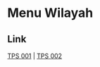 # Menu Wilayah

## Link

[TPS 001](https://github.com/gigit-pemilu/pemilu-2024-71-sulawesi-utara/tree/main/pilpres/hitung-suara/sub/71-sulawesi-utara/sub/09-kep-siau-tagulandang-biaro/sub/03-tagulandang/sub/2004-boto/sub/001-tps)
 | 
[TPS 002](https://github.com/gigit-pemilu/pemilu-2024-71-sulawesi-utara/tree/main/pilpres/hitung-suara/sub/71-sulawesi-utara/sub/09-kep-siau-tagulandang-biaro/sub/03-tagulandang/sub/2004-boto/sub/002-tps)

